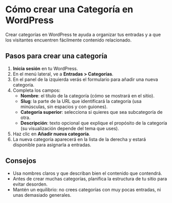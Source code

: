 # Cómo crear una Categoría en WordPress

Crear categorías en WordPress te ayuda a organizar tus entradas y a que los visitantes encuentren fácilmente contenido relacionado.

## Pasos para crear una categoría
1. **Inicia sesión** en tu WordPress.
2. En el menú lateral, ve a **Entradas > Categorías**.
3. En el panel de la izquierda verás el formulario para añadir una nueva categoría.
4. Completa los campos:
   - **Nombre**: el título de la categoría (cómo se mostrará en el sitio).
   - **Slug**: la parte de la URL que identificará la categoría (usa minúsculas, sin espacios y con guiones).
   - **Categoría superior**: selecciona si quieres que sea subcategoría de otra.
   - **Descripción**: texto opcional que explique el propósito de la categoría (su visualización depende del tema que uses).
5. Haz clic en **Añadir nueva categoría**.
6. La nueva categoría aparecerá en la lista de la derecha y estará disponible para asignarla a entradas.

## Consejos
- Usa nombres claros y que describan bien el contenido que contendrá.
- Antes de crear muchas categorías, planifica la estructura de tu sitio para evitar desorden.
- Mantén un equilibrio: no crees categorías con muy pocas entradas, ni unas demasiado generales.

